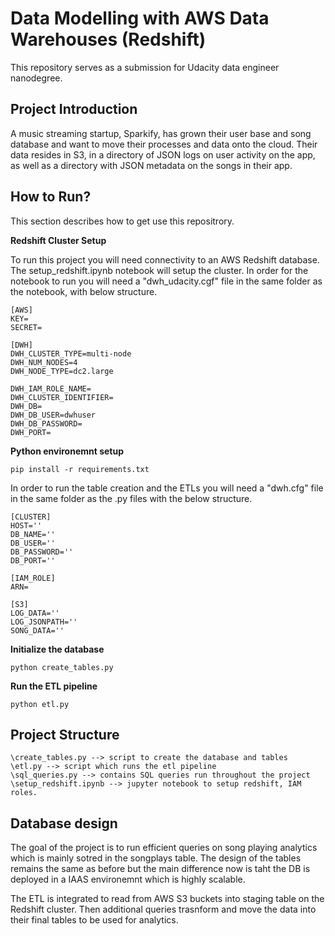 # Data Modelling with AWS Data Warehouses (Redshift)

This repository serves as a submission for Udacity data engineer nanodegree.

## Project Introduction
A music streaming startup, Sparkify, has grown their user base and song database and want to move their processes and data onto the cloud. Their data resides in S3, in a directory of JSON logs on user activity on the app, as well as a directory with JSON metadata on the songs in their app.

## How to Run?

This section describes how to get use this repositrory.

**Redshift Cluster Setup**

To run this project you will need connectivity to an AWS Redshift database.
The setup_redshift.ipynb notebook will setup the cluster.
In order for the notebook to run you will need a "dwh_udacity.cgf" file in 
the same folder as the notebook, with below structure.
```
[AWS]
KEY=
SECRET=

[DWH] 
DWH_CLUSTER_TYPE=multi-node
DWH_NUM_NODES=4
DWH_NODE_TYPE=dc2.large

DWH_IAM_ROLE_NAME=
DWH_CLUSTER_IDENTIFIER=
DWH_DB=
DWH_DB_USER=dwhuser
DWH_DB_PASSWORD=
DWH_PORT=
```

**Python environemnt setup**
```
pip install -r requirements.txt
```
In order to run the table creation and the ETLs you will need a "dwh.cfg" file
in the same folder as the .py files with the below structure.
```
[CLUSTER]
HOST=''
DB_NAME=''
DB_USER=''
DB_PASSWORD=''
DB_PORT=''

[IAM_ROLE]
ARN=

[S3]
LOG_DATA=''
LOG_JSONPATH=''
SONG_DATA=''
```

**Initialize the database**
```
python create_tables.py
```

**Run the ETL pipeline**
```
python etl.py
```

## Project Structure
```
\create_tables.py --> script to create the database and tables
\etl.py --> script which runs the etl pipeline
\sql_queries.py --> contains SQL queries run throughout the project
\setup_redshift.ipynb --> jupyter notebook to setup redshift, IAM roles.
```

## Database design

The goal of the project is to run efficient queries on song playing analytics which is mainly sotred in the songplays table.
The design of the tables remains the same as before but the main difference
now is taht the DB is deployed in a IAAS environemnt which is highly scalable.

The ETL is integrated to read from AWS S3 buckets into staging table on the
Redshift cluster. Then additional queries trasnform and move the data into
their final tables to be used for analytics.
